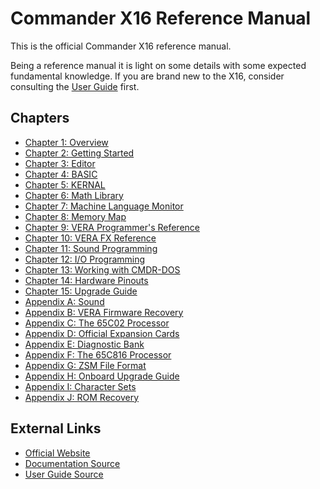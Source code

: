 <!--
********************************************************************************
NOTICE: This file uses two trailing spaces on some lines to indicate line breaks
for GitHub's Markdown flavor. Do not remove!

PDF Export Instructions:

Anchor links (e.g. link.md#anchor) are required.
Otherwise links will not function correctly.

The top of every page should start with a newline.

The bottom of every page should include the div tag (see existing pages for
examples)
********************************************************************************
-->

# Commander X16 Reference Manual

This is the official Commander X16 reference manual.

Being a reference manual it is light on some details with some expected fundamental
knowledge. If you are brand new to the X16, consider consulting the
[User Guide](https://github.com/X16Community/x16-user-guide/releases/tag/X16_Users_Guide)
first.

## Chapters

* [Chapter 1: Overview](X16%20Reference%20-%2001%20-%20Overview.md#chapter-1-overview)
* [Chapter 2: Getting Started](X16%20Reference%20-%2002%20-%20Getting%20Started.md#chapter-2-getting-started)
* [Chapter 3: Editor](X16%20Reference%20-%2003%20-%20Editor.md#chapter-3-editor)
* [Chapter 4: BASIC](X16%20Reference%20-%2004%20-%20BASIC.md#chapter-4-basic-programming)
* [Chapter 5: KERNAL](X16%20Reference%20-%2005%20-%20KERNAL.md#chapter-5-kernal)  
* [Chapter 6: Math Library](X16%20Reference%20-%2006%20-%20Math%20Library.md#chapter-6-math-library)  
* [Chapter 7: Machine Language Monitor](X16%20Reference%20-%2007%20-%20Machine%20Language%20Monitor.md#chapter-7-machine-language-monitor)  
* [Chapter 8: Memory Map](X16%20Reference%20-%2008%20-%20Memory%20Map.md#chapter-8-memory-map)  
* [Chapter 9: VERA Programmer's Reference](X16%20Reference%20-%2009%20-%20VERA%20Programmer's%20Reference.md#chapter-9-vera-programmers-reference)
* [Chapter 10: VERA FX Reference](X16%20Reference%20-%2010%20-%20VERA%20FX%20Reference.md#chapter-10-vera-fx-reference)
* [Chapter 11: Sound Programming](X16%20Reference%20-%2011%20-%20Sound%20Programming.md#chapter-11-sound-programming)
* [Chapter 12: I/O Programming](X16%20Reference%20-%2012%20-%20IO%20Programming.md#chapter-12-io-programming)
* [Chapter 13: Working with CMDR-DOS](X16%20Reference%20-%2013%20-%20Working%20with%20CMDR-DOS.md#chapter-13-working-with-cmdr-dos)
* [Chapter 14: Hardware Pinouts](X16%20Reference%20-%2014%20-%20Hardware.md#chapter-14-hardware-pinouts)  
* [Chapter 15: Upgrade Guide](X16%20Reference%20-%2015%20-%20Upgrade%20Guide.md#chapter-15-upgrade-guide)
* [Appendix A: Sound](X16%20Reference%20-%20Appendix%20A%20-%20Sound.md#appendix-a-sound)
* [Appendix B: VERA Firmware Recovery](X16%20Reference%20-%20Appendix%20B%20-%20VERA%20Recovery.md#appendix-b-vera-firmware-recovery)
* [Appendix C: The 65C02 Processor](X16%20Reference%20-%20Appendix%20C%20-%2065C02%20Processor.md#appendix-c-the-65c02-processor)
* [Appendix D: Official Expansion Cards](X16%20Reference%20-%20Appendix%20D%20-%20Official%20Expansion%20Cards.md#appendix-d-official-expansion-cards)
* [Appendix E: Diagnostic Bank](X16%20Reference%20-%20Appendix%20E%20-%20Diagnostic%20Bank.md#appendix-e-diagnostic-bank)
* [Appendix F: The 65C816 Processor](X16%20Reference%20-%20Appendix%20F%20-%2065C816%20Processor.md#appendix-f-the-65c816-processor)
* [Appendix G: ZSM File Format](X16%20Reference%20-%20Appendix%20G%20-%20ZSM%20File%20Format.md#appendix-g-zsm-file-format)
* [Appendix H: Onboard Upgrade Guide](X16%20Reference%20-%20Appendix%20H%20-%20Onboard%20Upgrade%20Guide.md#appendix-h-how-to-update-your-x16-to-latest-release)
* [Appendix I: Character Sets](X16%20Reference%20-%20Appendix%20I%20-%20Character%20Sets.md#appendix-i-character-sets)
* [Appendix J: ROM Recovery](X16%20Reference%20-%20Appendix%20J%20-%20ROM%20Recovery.md#appendix-j-rom-recovery)

## External Links

* [Official Website](https://www.commanderx16.com/)
* [Documentation Source](https://github.com/X16Community/x16-docs)
* [User Guide Source](https://github.com/X16Community/x16-user-guide)

<div class="page-break"></div>
